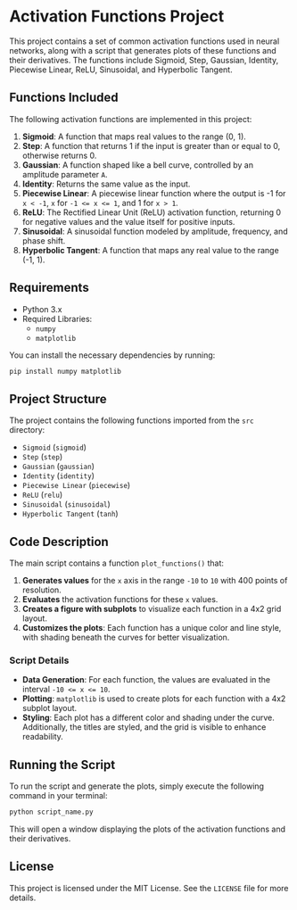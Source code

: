 
# Activation Functions Project

This project contains a set of common activation functions used in neural networks, along with a script that generates plots of these functions and their derivatives. The functions include Sigmoid, Step, Gaussian, Identity, Piecewise Linear, ReLU, Sinusoidal, and Hyperbolic Tangent.

## Functions Included

The following activation functions are implemented in this project:

1. **Sigmoid**: A function that maps real values to the range (0, 1).
2. **Step**: A function that returns 1 if the input is greater than or equal to 0, otherwise returns 0.
3. **Gaussian**: A function shaped like a bell curve, controlled by an amplitude parameter `A`.
4. **Identity**: Returns the same value as the input.
5. **Piecewise Linear**: A piecewise linear function where the output is -1 for `x < -1`, `x` for `-1 <= x <= 1`, and 1 for `x > 1`.
6. **ReLU**: The Rectified Linear Unit (ReLU) activation function, returning 0 for negative values and the value itself for positive inputs.
7. **Sinusoidal**: A sinusoidal function modeled by amplitude, frequency, and phase shift.
8. **Hyperbolic Tangent**: A function that maps any real value to the range (-1, 1).

## Requirements

- Python 3.x
- Required Libraries:
  - `numpy`
  - `matplotlib`

You can install the necessary dependencies by running:

```bash
pip install numpy matplotlib
```

## Project Structure

The project contains the following functions imported from the `src` directory:

- `Sigmoid` (`sigmoid`)
- `Step` (`step`)
- `Gaussian` (`gaussian`)
- `Identity` (`identity`)
- `Piecewise Linear` (`piecewise`)
- `ReLU` (`relu`)
- `Sinusoidal` (`sinusoidal`)
- `Hyperbolic Tangent` (`tanh`)

## Code Description

The main script contains a function `plot_functions()` that:

1. **Generates values** for the `x` axis in the range `-10` to `10` with 400 points of resolution.
2. **Evaluates** the activation functions for these `x` values.
3. **Creates a figure with subplots** to visualize each function in a 4x2 grid layout.
4. **Customizes the plots**: Each function has a unique color and line style, with shading beneath the curves for better visualization.

### Script Details

- **Data Generation**: For each function, the values are evaluated in the interval `-10 <= x <= 10`.
- **Plotting**: `matplotlib` is used to create plots for each function with a 4x2 subplot layout.
- **Styling**: Each plot has a different color and shading under the curve. Additionally, the titles are styled, and the grid is visible to enhance readability.

## Running the Script

To run the script and generate the plots, simply execute the following command in your terminal:

```bash
python script_name.py
```

This will open a window displaying the plots of the activation functions and their derivatives.

## License

This project is licensed under the MIT License. See the `LICENSE` file for more details.
